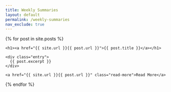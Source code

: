 ```yaml
---
title: Weekly Summaries
layout: default
permalink: /weekly-summaries
nav_exclude: true
---
```



{% for post in site.posts %}
  <article class="post">

    <h1><a href="{{ site.url }}{{ post.url }}">{{ post.title }}</a></h1>

    <div class="entry">
      {{ post.excerpt }}
    </div>

    <a href="{{ site.url }}{{ post.url }}" class="read-more">Read More</a>
  </article>
{% endfor %}
  
